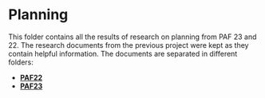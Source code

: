 # Planning

This folder contains all the results of research on planning from PAF 23 and 22.
The research documents from the previous project were kept as they contain helpful information. The documents are separated in different folders:

- **[PAF22](./00_paf22/)**
- **[PAF23](./00_paf23/)**

